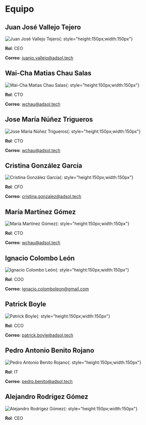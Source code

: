# Equipo 

## Juan José Vallejo Tejero

![Juan José Vallejo Tejero](./img/equipo/juanjo.jpeg){: style="height:150px;width:150px"}

**Rol**: CEO

**Correo**: juanjo.vallejo@adsol.tech

## Wai-Cha Matias Chau Salas

![Wai-Cha Matias Chau Salas](./img/equipo/matias.jpeg){: style="height:150px;width:150px"}

**Rol**: CTO

**Correo**: wchau@adsol.tech

## Jose María Núñez Trigueros

![Jose María Núñez Trigueros](./img/equipo/josemaria.jpeg){: style="height:150px;width:150px"}

**Rol**: CTO

**Correo**: wchau@adsol.tech

## Cristina González García

![Cristina González García](./img/equipo/cristina.jpeg){: style="height:150px;width:150px"}

**Rol**: CFO

**Correo**: cristina.gonzalez@adsol.tech

## María Martínez Gómez

![María Martínez Gómez](./img/equipo/maria.jpeg){: style="height:150px;width:150px"}

**Rol**: CTO

**Correo**: wchau@adsol.tech

## Ignacio Colombo León 

![Ignacio Colombo León](./img/equipo/nacho.jpeg){: style="height:150px;width:150px"}

**Rol**: COO

**Correo**: ignacio.colomboleon@gmail.com

## Patrick Boyle

![Patrick Boyle](./img/equipo/patrick.jpeg){: style="height:150px;width:150px"}

**Rol**: CCO

**Correo**: patrick.boyle@adsol.tech

## Pedro Antonio Benito Rojano

![Pedro Antonio Benito Rojano](./img/equipo/pedro.jpeg){: style="height:150px;width:150px"}

**Rol**: IT

**Correo**: pedro.benito@adsol.tech

## Alejandro Rodrígez Gómez 

![Alejandro Rodrígez Gómez](./img/equipo/alejandro.jpeg){: style="height:150px;width:150px"}

**Rol**: CEO

